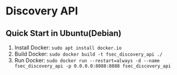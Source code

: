 # Discovery API

## Quick Start in Ubuntu(Debian)
1. Install Docker: 
``sudo apt install docker.io``
2. Build Docker:
``sudo docker build -t fsec_discovery_api ./``
3. Run Docker:
``sudo docker run --restart=always -d --name fsec_discovery_api -p 0.0.0.0:8088:8088 fsec_discovery_api``
